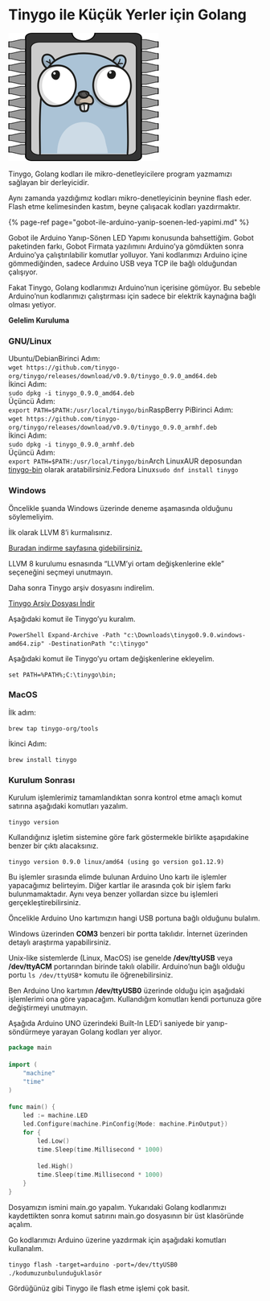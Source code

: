 # Tinygo ile Küçük Yerler için Golang

![Tinygo Logosu](../.gitbook/assets/tinygo-logo.png)

Tinygo, Golang kodları ile mikro-denetleyicilere program yazmamızı sağlayan bir derleyicidir.

Aynı zamanda yazdığımız kodları mikro-denetleyicinin beynine flash eder. Flash etme kelimesinden kastım, beyne çalışacak kodları yazdırmaktır.

{% page-ref page="gobot-ile-arduino-yanip-soenen-led-yapimi.md" %}

Gobot ile Arduino Yanıp-Sönen LED Yapımı konusunda bahsettiğim. Gobot paketinden farkı, Gobot Firmata yazılımını Arduino’ya gömdükten sonra Arduino’ya çalıştırılabilir komutlar yolluyor. Yani kodlarımızı Arduino içine gömmediğinden, sadece Arduino USB veya TCP ile bağlı olduğundan çalışıyor.

Fakat Tinygo, Golang kodlarımızı Arduino’nun içerisine gömüyor. Bu sebeble Arduino’nun kodlarımızı çalıştırması için sadece bir elektrik kaynağına bağlı olması yetiyor.

**Gelelim Kuruluma**

### GNU/Linux

Ubuntu/DebianBirinci Adım:  
`wget https://github.com/tinygo-org/tinygo/releases/download/v0.9.0/tinygo_0.9.0_amd64.deb`  
İkinci Adım:  
`sudo dpkg -i tinygo_0.9.0_amd64.deb`  
Üçüncü Adım:  
`export PATH=$PATH:/usr/local/tinygo/bin`RaspBerry PiBirinci Adım:  
`wget https://github.com/tinygo-org/tinygo/releases/download/v0.9.0/tinygo_0.9.0_armhf.deb`  
İkinci Adım:  
`sudo dpkg -i tinygo_0.9.0_armhf.deb`  
Üçüncü Adım:  
`export PATH=$PATH:/usr/local/tinygo/bin`Arch LinuxAUR deposundan [tinygo-bin](https://aur.archlinux.org/packages/tinygo-bin/) olarak aratabilirsiniz.Fedora Linux`sudo dnf install tinygo`

### **Windows**

Öncelikle şuanda Windows üzerinde deneme aşamasında olduğunu söylemeliyim.

İlk olarak LLVM 8’i kurmalısınız.

[Buradan indirme sayfasına gidebilirsiniz.](http://releases.llvm.org/download.html#8.0.1)

LLVM 8 kurulumu esnasında “LLVM’yi ortam değişkenlerine ekle” seçeneğini seçmeyi unutmayın.

Daha sonra Tinygo arşiv dosyasını indirelim.

[Tinygo Arşiv Dosyası İndir](https://github.com/tinygo-org/tinygo/releases/download/v0.9.0/tinygo0.9.0.windows-amd64.zip)

Aşağıdaki komut ile Tinygo’yu kuralım.

`PowerShell Expand-Archive -Path "c:\Downloads\tinygo0.9.0.windows-amd64.zip" -DestinationPath "c:\tinygo"`

Aşağıdaki komut ile Tinygo’yu ortam değişkenlerine ekleyelim.

`set PATH=%PATH%;C:\tinygo\bin;`

### MacOS

İlk adım:

​`brew tap tinygo-org/tools`

İkinci Adım:

`brew install tinygo`

### Kurulum Sonrası

Kurulum işlemlerimiz tamamlandıktan sonra kontrol etme amaçlı komut satırına aşağıdaki komutları yazalım.

`tinygo version`

Kullandığınız işletim sistemine göre fark göstermekle birlikte aşapıdakine benzer bir çıktı alacaksınız.

`tinygo version 0.9.0 linux/amd64 (using go version go1.12.9)`

Bu işlemler sırasında elimde bulunan Arduino Uno kartı ile işlemler yapacağımız belirteyim. Diğer kartlar ile arasında çok bir işlem farkı bulunmamaktadır. Aynı veya benzer yollardan sizce bu işlemleri gerçekleştirebilirsiniz.

Öncelikle Arduino Uno kartımızın hangi USB portuna bağlı olduğunu bulalım.

Windows üzerinden **COM3** benzeri bir portta takılıdır. İnternet üzerinden detaylı araştırma yapabilirsiniz.

Unix-like sistemlerde \(Linux, MacOS\) ise genelde **/dev/ttyUSB** veya **/dev/ttyACM** portarından birinde takılı olabilir. Arduino’nun bağlı olduğu portu `ls /dev/ttyUSB*` komutu ile öğrenebilirsiniz.

Ben Arduino Uno kartımın **/dev/ttyUSB0** üzerinde olduğu için aşağıdaki işlemlerimi ona göre yapacağım. Kullandığım komutları kendi portunuza göre değiştirmeyi unutmayın.

Aşağıda Arduino UNO üzerindeki Built-In LED’i saniyede bir yanıp-söndürmeye yarayan Golang kodları yer alıyor.

```go
package main

import (
	"machine"
	"time"
)

func main() {
	led := machine.LED
	led.Configure(machine.PinConfig{Mode: machine.PinOutput})
	for {
		led.Low()
		time.Sleep(time.Millisecond * 1000)

		led.High()
		time.Sleep(time.Millisecond * 1000)
	}
}
```

Dosyamızın ismini main.go yapalım. Yukarıdaki Golang kodlarımızı kaydettikten sonra komut satırını main.go dosyasının bir üst klasöründe açalım.

Go kodlarımızı Arduino üzerine yazdırmak için aşağıdaki komutları kullanalım.

`tinygo flash -target=arduino -port=/dev/ttyUSB0 ./kodumuzunbulunduğuklasör`

Gördüğünüz gibi Tinygo ile flash etme işlemi çok basit.

